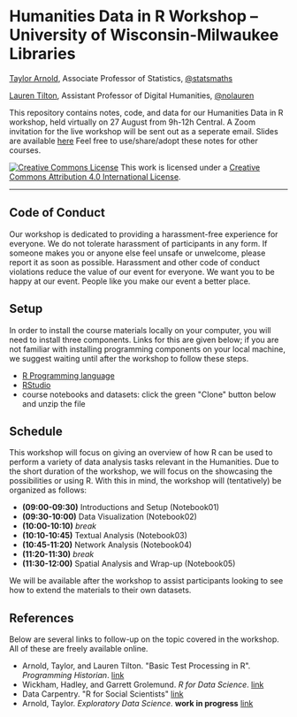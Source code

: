 # Humanities Data in R Workshop – University of Wisconsin-Milwaukee Libraries

[Taylor Arnold](https://statsmaths.github.io), Associate Professor of Statistics, [@statsmaths](https://twitter.com/statsmaths)

[Lauren Tilton](https://laurentilton.com), Assistant Professor of Digital Humanities, [@nolauren](https://twitter.com/nolauren)

This repository contains notes, code, and data for our Humanities Data in R
workshop, held virtually on 27 August from 9h-12h Central. A Zoom invitation for
the live workshop will be sent out as a seperate email. Slides are available [here](https://docs.google.com/presentation/d/1oKSd4wNnjXcZ6PqZBNBxKoDs5RYx6Btp_8WVE4wCY40/edit?usp=sharing)
Feel free to use/share/adopt these notes for other courses.

<a rel="license" href="http://creativecommons.org/licenses/by/4.0/"><img alt="Creative Commons License" style="border-width:0" src="https://i.creativecommons.org/l/by/4.0/88x31.png" /></a> This work is licensed under a <a rel="license" href="http://creativecommons.org/licenses/by/4.0/">Creative Commons Attribution 4.0 International License</a>.

---

## Code of Conduct

Our workshop is dedicated to providing a harassment-free experience
for everyone. We do not tolerate harassment of participants in any form.
If someone makes you or anyone else feel unsafe or unwelcome, please report it as
soon as possible. Harassment and other code of conduct violations reduce the value
of our event for everyone. We want you to be happy at our event. People like you
make our event a better place.

## Setup

In order to install the course materials locally on your computer, you will need to
install three components. Links for this are given below; if you are not familiar with
installing programming components on your local machine, we suggest waiting until
after the workshop to follow these steps.

- [R Programming language](https://www.r-project.org/)
- [RStudio](https://rstudio.com/products/rstudio/download/#download)
- course notebooks and datasets: click the green "Clone" button below and unzip the file

## Schedule

This workshop will focus on giving an overview of how R can be used to perform a variety
of data analysis tasks relevant in the Humanities. Due to the short duration of the workshop,
we will focus on the showcasing the possibilities or using R. With this in mind, the
workshop will (tentatively) be organized as follows:

- **(09:00-09:30)** Introductions and Setup (Notebook01)
- **(09:30-10:00)** Data Visualization (Notebook02)
- **(10:00-10:10)** *break*
- **(10:10-10:45)** Textual Analysis (Notebook03)
- **(10:45-11:20)** Network Analysis (Notebook04)
- **(11:20-11:30)** *break*
- **(11:30-12:00)** Spatial Analysis and Wrap-up (Notebook05)

We will be available after the workshop to assist participants looking to see how to extend
the materials to their own datasets.

## References

Below are several links to follow-up on the topic covered in the workshop. All of these are
freely available online.

- Arnold, Taylor, and Lauren Tilton. "Basic Test Processing in R". *Programming Historian*.
[link](https://programminghistorian.org/en/lessons/basic-text-processing-in-r)
- Wickham, Hadley, and Garrett Grolemund. *R for Data Science*.
[link](https://r4ds.had.co.nz)
- Data Carpentry. "R for Social Scientists" [link](https://datacarpentry.org/r-socialsci/)
- Arnold, Taylor. *Exploratory Data Science*. **work in progress**
[link](https://statsmaths.github.io/eds_book/index.html)
